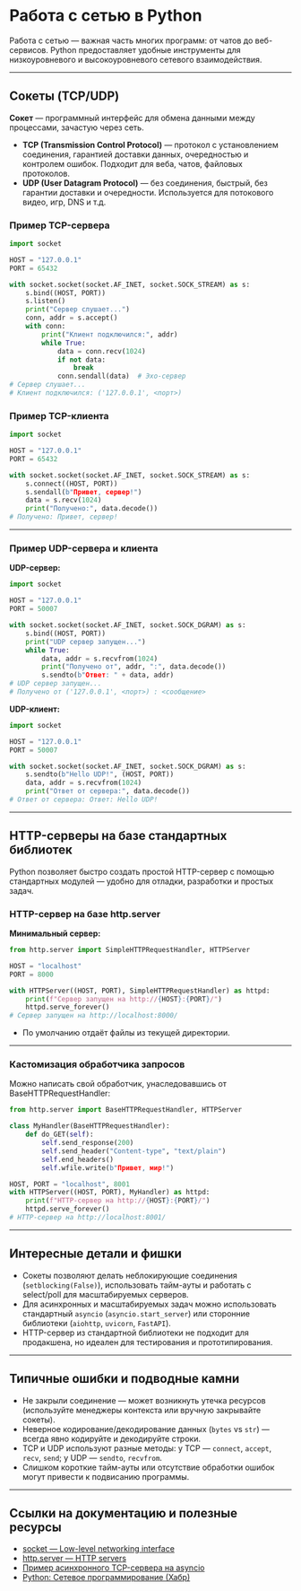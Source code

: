 # Работа с сетью в Python

Работа с сетью — важная часть многих программ: от чатов до веб-сервисов. Python предоставляет удобные инструменты для низкоуровневого и высокоуровневого сетевого взаимодействия.

---

## Сокеты (TCP/UDP)

**Сокет** — программный интерфейс для обмена данными между процессами, зачастую через сеть.

- **TCP (Transmission Control Protocol)** — протокол с установлением соединения, гарантией доставки данных, очередностью и контролем ошибок. Подходит для веба, чатов, файловых протоколов.
- **UDP (User Datagram Protocol)** — без соединения, быстрый, без гарантии доставки и очередности. Используется для потокового видео, игр, DNS и т.д.

### Пример TCP-сервера

```python
import socket

HOST = "127.0.0.1"
PORT = 65432

with socket.socket(socket.AF_INET, socket.SOCK_STREAM) as s:
    s.bind((HOST, PORT))
    s.listen()
    print("Сервер слушает...")
    conn, addr = s.accept()
    with conn:
        print("Клиент подключился:", addr)
        while True:
            data = conn.recv(1024)
            if not data:
                break
            conn.sendall(data)  # Эхо-сервер
# Сервер слушает...
# Клиент подключился: ('127.0.0.1', <порт>)
```

### Пример TCP-клиента

```python
import socket

HOST = "127.0.0.1"
PORT = 65432

with socket.socket(socket.AF_INET, socket.SOCK_STREAM) as s:
    s.connect((HOST, PORT))
    s.sendall(b"Привет, сервер!")
    data = s.recv(1024)
    print("Получено:", data.decode())
# Получено: Привет, сервер!
```

---

### Пример UDP-сервера и клиента

**UDP-сервер:**

```python
import socket

HOST = "127.0.0.1"
PORT = 50007

with socket.socket(socket.AF_INET, socket.SOCK_DGRAM) as s:
    s.bind((HOST, PORT))
    print("UDP сервер запущен...")
    while True:
        data, addr = s.recvfrom(1024)
        print("Получено от", addr, ":", data.decode())
        s.sendto(b"Ответ: " + data, addr)
# UDP сервер запущен...
# Получено от ('127.0.0.1', <порт>) : <сообщение>
```

**UDP-клиент:**

```python
import socket

HOST = "127.0.0.1"
PORT = 50007

with socket.socket(socket.AF_INET, socket.SOCK_DGRAM) as s:
    s.sendto(b"Hello UDP!", (HOST, PORT))
    data, addr = s.recvfrom(1024)
    print("Ответ от сервера:", data.decode())
# Ответ от сервера: Ответ: Hello UDP!
```

---

## HTTP-серверы на базе стандартных библиотек

Python позволяет быстро создать простой HTTP-сервер с помощью стандартных модулей — удобно для отладки, разработки и простых задач.

### HTTP-сервер на базе http.server

**Минимальный сервер:**

```python
from http.server import SimpleHTTPRequestHandler, HTTPServer

HOST = "localhost"
PORT = 8000

with HTTPServer((HOST, PORT), SimpleHTTPRequestHandler) as httpd:
    print(f"Сервер запущен на http://{HOST}:{PORT}/")
    httpd.serve_forever()
# Сервер запущен на http://localhost:8000/
```

- По умолчанию отдаёт файлы из текущей директории.

---

### Кастомизация обработчика запросов

Можно написать свой обработчик, унаследовавшись от BaseHTTPRequestHandler:

```python
from http.server import BaseHTTPRequestHandler, HTTPServer

class MyHandler(BaseHTTPRequestHandler):
    def do_GET(self):
        self.send_response(200)
        self.send_header("Content-type", "text/plain")
        self.end_headers()
        self.wfile.write(b"Привет, мир!")

HOST, PORT = "localhost", 8001
with HTTPServer((HOST, PORT), MyHandler) as httpd:
    print(f"HTTP-сервер на http://{HOST}:{PORT}/")
    httpd.serve_forever()
# HTTP-сервер на http://localhost:8001/
```

---

## Интересные детали и фишки

- Сокеты позволяют делать неблокирующие соединения (`setblocking(False)`), использовать тайм-ауты и работать с select/poll для масштабируемых серверов.
- Для асинхронных и масштабируемых задач можно использовать стандартный `asyncio` (`asyncio.start_server`) или сторонние библиотеки (`aiohttp`, `uvicorn`, `FastAPI`).
- HTTP-сервер из стандартной библиотеки не подходит для продакшена, но идеален для тестирования и прототипирования.

---

## Типичные ошибки и подводные камни

- Не закрыли соединение — может возникнуть утечка ресурсов (используйте менеджеры контекста или вручную закрывайте сокеты).
- Неверное кодирование/декодирование данных (`bytes` vs `str`) — всегда явно кодируйте и декодируйте строки.
- TCP и UDP используют разные методы: у TCP — `connect`, `accept`, `recv`, `send`; у UDP — `sendto`, `recvfrom`.
- Слишком короткие тайм-ауты или отсутствие обработки ошибок могут привести к подвисанию программы.

---

## Ссылки на документацию и полезные ресурсы

- [socket — Low-level networking interface](https://docs.python.org/3/library/socket.html)
- [http.server — HTTP servers](https://docs.python.org/3/library/http.server.html)
- [Пример асинхронного TCP-сервера на asyncio](https://docs.python.org/3/library/asyncio-stream.html#tcp-echo-server-using-streams)
- [Python: Сетевое программирование (Хабр)](https://habr.com/ru/post/163087/)

